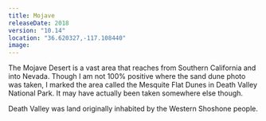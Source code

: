 ```yaml
---
title: Mojave
releaseDate: 2018
version: "10.14"
location: "36.620327,-117.108440"
image:
---
```

The Mojave Desert is a vast area that reaches from Southern California and into Nevada. Though I am not 100% positive where the sand dune photo was taken, I marked the area called the Mesquite Flat Dunes in Death Valley National Park. It may have actually been taken somewhere else though.

Death Valley was land originally inhabited by the Western Shoshone people.